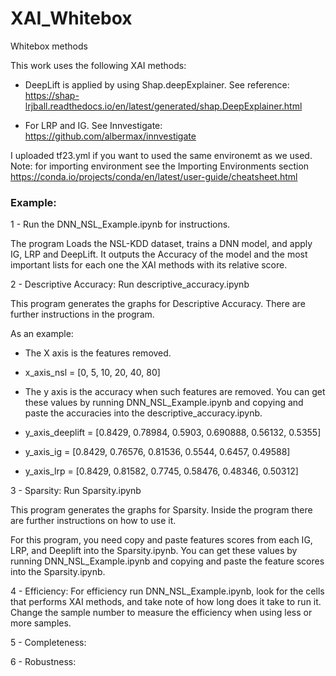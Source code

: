 # XAI_Whitebox
Whitebox methods


This work uses the following XAI methods:
 - DeepLift is applied by using Shap.deepExplainer. See reference: https://shap-lrjball.readthedocs.io/en/latest/generated/shap.DeepExplainer.html

- For LRP and IG. See Innvestigate: https://github.com/albermax/innvestigate


I uploaded tf23.yml if you want to used the same environemt as we used. 
Note: for importing environment see the Importing Environments section https://conda.io/projects/conda/en/latest/user-guide/cheatsheet.html 


### Example: 

1 - Run the DNN_NSL_Example.ipynb for instructions.

  The program Loads the NSL-KDD dataset, trains a DNN model, and apply IG, LRP and DeepLift. It outputs the Accuracy of the model and the most important lists for each one the XAI methods with its relative score.

2 - Descriptive Accuracy: Run descriptive_accuracy.ipynb

  This program generates the graphs for Descriptive Accuracy. There are further instructions in the program.
  
  As an example: 
  
  - The X axis is the features removed.
  
  - x_axis_nsl = [0, 5, 10, 20, 40, 80] 
  
  - The y axis is the accuracy when such features are removed. You can get these values by running DNN_NSL_Example.ipynb and copying and paste the accuracies into the  descriptive_accuracy.ipynb.
  
  - y_axis_deeplift = [0.8429,	0.78984,	0.5903,	0.690888,	0.56132,	0.5355]
  
  - y_axis_ig = [0.8429,	0.76576,	0.81536,	0.5544,	0.6457,	0.49588]
  
  - y_axis_lrp = [0.8429,	0.81582,	0.7745,	0.58476,	0.48346,	0.50312]

3 - Sparsity: Run Sparsity.ipynb

This program generates the graphs for Sparsity. Inside the program there are further instructions on how to use it.

For this program, you need copy and paste features scores from each IG, LRP, and Deeplift into the Sparsity.ipynb. You can get these values by running DNN_NSL_Example.ipynb and copying and paste the feature scores into the Sparsity.ipynb.

4 - Efficiency: For efficiency run DNN_NSL_Example.ipynb, look for the cells that performs XAI methods, and take note of how long does it take to run it. Change the sample number to measure the efficiency when using less or more samples.

5 - Completeness: 

6 - Robustness: 




